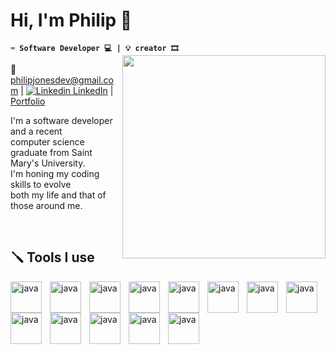 <h1 > Hi, I'm Philip 👋</h1>

**` ⌨️ Software Developer 💻 | 💡 creator 🎞️ `** <img  align="right" width="325" src="https://github.com/user-attachments/assets/8269f923-57b7-42b5-aaba-f8ef3712d410"/>

📧philipjonesdev@gmail.com | [![Linkedin](https://i.sstatic.net/gVE0j.png) LinkedIn](https://www.linkedin.com/in/philip-jones-12b2181b2/) | [Portfolio](https://philipjones.netlify.app/)

I'm a software developer and a recent <br />
computer science graduate from Saint Mary's University. <br />
I'm honing my coding skills to evolve <br />
both my life and that of those around me. <br />

<br />

<h2>🪛 Tools I use</h3>

<img align="left" alt="java" width="50px" style="padding-right:10px;" src="https://cdn.jsdelivr.net/gh/devicons/devicon@latest/icons/python/python-original.svg" title="python"/>

<img align="left" alt="java" width="50px" style="padding-right:10px;" src="https://cdn.jsdelivr.net/gh/devicons/devicon@latest/icons/html5/html5-original.svg" title="html5"/>
<img align="left" alt="java" width="50px" style="padding-right:10px;" src="https://cdn.jsdelivr.net/gh/devicons/devicon@latest/icons/css3/css3-original.svg" title="css3"/>
<img align="left" alt="java" width="50px" style="padding-right:10px;" src="https://cdn.jsdelivr.net/gh/devicons/devicon@latest/icons/java/java-plain.svg" title="java"/>
<img align="left" alt="java" width="50px" style="padding-right:10px;" src="https://cdn.jsdelivr.net/gh/devicons/devicon@latest/icons/react/react-original.svg" title="react"/>
<img align="left" alt="java" width="50px" style="padding-right:10px;" src="https://cdn.jsdelivr.net/gh/devicons/devicon@latest/icons/cplusplus/cplusplus-original.svg" title="C++"/>
<img align="left" alt="java" width="50px" style="padding-right:10px;" src="https://cdn.jsdelivr.net/gh/devicons/devicon@latest/icons/typescript/typescript-original.svg" title="typescript"/>
<img align="left" alt="java" width="50px" style="padding-right:10px;" src="https://cdn.jsdelivr.net/gh/devicons/devicon@latest/icons/linux/linux-original.svg" title="linux"/>     
<img align="left" alt="java" width="50px" style="padding-right:10px;" src="https://cdn.jsdelivr.net/gh/devicons/devicon@latest/icons/azuresqldatabase/azuresqldatabase-original.svg" title="sql"/>
<img align="left" alt="java" width="50px" style="padding-right:10px;" src="https://cdn.jsdelivr.net/gh/devicons/devicon@latest/icons/pandas/pandas-original.svg" title="pandas"/>
<img align="left" alt="java" width="50px" style="padding-right:10px;" src="https://cdn.jsdelivr.net/gh/devicons/devicon@latest/icons/unity/unity-original.svg" title="unity" />
<img align="left" alt="java" width="50px" style="padding-right:10px;" src= "https://github.com/user-attachments/assets/f79bd760-35cb-488f-bc88-ea77c44b7f3c" title="aesprite" />
<img align="left" alt="java" width="50px" style="padding-right:10px;" src="https://cdn.jsdelivr.net/gh/devicons/devicon@latest/icons/blender/blender-original.svg" title="blender" />

<br />
<br />




